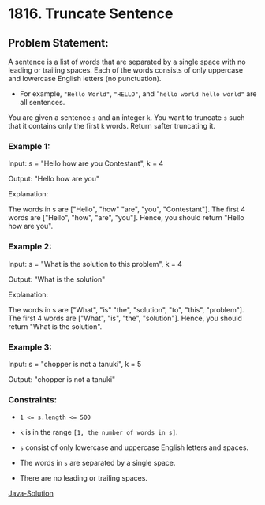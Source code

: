 # 1816. Truncate Sentence


## Problem Statement:

A sentence is a list of words that are separated by a single space with no leading or trailing spaces. Each of the words consists of only uppercase and lowercase English letters (no punctuation).

* For example, `"Hello World"`, `"HELLO"`, and "`hello world hello world"` are all sentences.

You are given a sentence `s​​​​​`​ and an integer `k`​​​​​​. You want to truncate `s`​​​​​​ such that it contains only the first `k​​​​​`​ words. Return `s​​​​​`​ after truncating it.

### Example 1:

Input: s = "Hello how are you Contestant", k = 4

Output: "Hello how are you"

Explanation:

The words in s are ["Hello", "how" "are", "you", "Contestant"].
The first 4 words are ["Hello", "how", "are", "you"].
Hence, you should return "Hello how are you".

### Example 2:

Input: s = "What is the solution to this problem", k = 4

Output: "What is the solution"

Explanation:

The words in s are ["What", "is" "the", "solution", "to", "this", "problem"].
The first 4 words are ["What", "is", "the", "solution"].
Hence, you should return "What is the solution".

### Example 3:

Input: s = "chopper is not a tanuki", k = 5

Output: "chopper is not a tanuki"

### Constraints:

* `1 <= s.length <= 500`

* `k` is in the range `[1, the number of words in s]`.

* `s` consist of only lowercase and uppercase English letters and spaces.

* The words in `s` are separated by a single space.

* There are no leading or trailing spaces.

[Java-Solution](./solution.java)


